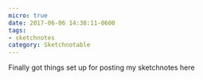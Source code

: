 ```yaml
---
micro: true
date: 2017-06-06 14:38:11-0600
tags:
- sketchnotes
category: Sketchnotable
---
```


Finally got things set up for posting my sketchnotes here 